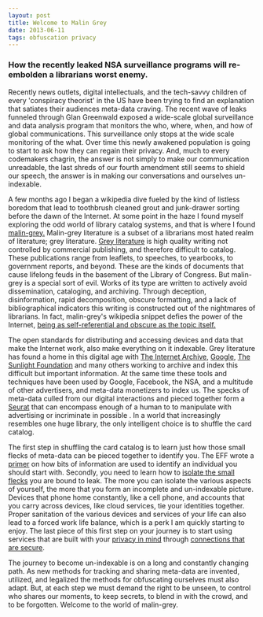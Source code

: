 ```yaml
---
layout: post
title: Welcome to Malin Grey
date: 2013-06-11
tags: obfuscation privacy
---
```


### How the recently leaked NSA surveillance programs will re-embolden a librarians worst enemy.

Recently news outlets, digital intellectuals, and the tech-savvy children of every 'conspiracy theorist' in the US have been trying to find an explanation that satiates their audiences meta-data craving. The recent wave of leaks funneled through Glan Greenwald exposed a wide-scale global surveillance and data analysis program that monitors the who, where, when, and how of global communications. This surveillance only stops at the wide scale monitoring of the what. Over time this newly awakened population is going to start to ask how they can regain their privacy. And, much to every codemakers chagrin, the answer is not simply to make our communication unreadable, the last shreds of our fourth amendment still seems to shield our speech, the answer is in making our conversations and ourselves un-indexable.

A few months ago I began a wikipedia dive fueled by the kind of listless boredom that lead to toothbrush cleaned grout and junk-drawer sorting before the dawn of the Internet. At some point in the haze I found myself exploring the odd world of library catalog systems, and that is where I found [malin-grey.](http://en.wikipedia.org/wiki/Gray_literature#Malin-grey_literature) Malin-grey literature is a subset of a librarians most hated realm of literature; grey literature. [Grey literature](http://GreyNet.org) is high quality writing not controlled by commercial publishing, and therefore difficult to catalog. These publications range from leaflets, to speeches, to yearbooks, to government reports, and beyond. These are the kinds of documents that cause lifelong feuds in the basement of the Library of Congress. But malin-grey is a special sort of evil. Works of its type are written to actively avoid dissemination, cataloging, and archiving. Through deception, disinformation, rapid decomposition, obscure formatting, and a lack of bibliographical indicators this writing is constructed out of the nightmares of librarians. In fact, malin-grey's wikipedia snippet defies the power of the Internet, [being as self-referential and obscure as the topic itself.](http://infocult.typepad.com/infocult/2010/10/a-wikipedia-prank-or-sneaky-story.html)

The open standards for distributing and accessing devices and data that make the Internet work, also make everything on it indexable. Grey literature has found a home in this digital age with [The Internet Archive,](http://archive.org/) [Google](http://scholar.google.com/), [The Sunlight Foundation](http://sunlightfoundation.com/) and many others working to archive and index this difficult but important information. At the same time these tools and techniques have been used by Google, Facebook, the NSA, and a multitude of other advertisers, and meta-data monetizers to index us. The specks of meta-data culled from our digital interactions and pieced together form a [Seurat](http://en.wikipedia.org/wiki/Georges_Seurat) that can encompass enough of a human to to manipulate with advertising or incriminate in possible . In a world that increasingly resembles one huge library, the only intelligent choice is to shuffle the card catalog.

The first step in shuffling the card catalog is to learn just how those small flecks of meta-data can be pieced together to identify you. The EFF wrote a [primer](https://www.eff.org/deeplinks/2010/01/primer-information-theory-and-privacy) on how bits of information are used to identify an individual you should start with. Secondly, you need to learn how to [isolate the small flecks](http://grugq.github.io/blog/2013/06/13/ignorance-is-strength/) you are bound to leak. The more you can isolate the various aspects of yourself, the more that you form an incomplete and un-indexable picture.  Devices that phone home constantly, like a cell phone, and accounts that you carry across devices, like cloud services, tie your identities together. Proper sanitation of the various devices and services of your life can also lead to a forced work life balance, which is a perk I am quickly starting to enjoy. The last piece of this first step on your journey is to start using services that are built with your [privacy in mind](http://prism-break.org/) through [connections that are secure](https://www.propublica.org/article/worried-about-the-mass-surveillance-how-to-practice-safer-communication).

The journey to become un-indexable is on a long and constantly changing path. As new methods for tracking and sharing meta-data are invented, utilized, and legalized the methods for obfuscating ourselves must also adapt. But, at each step we must demand the right to be unseen, to control who shares our moments, to keep secrets, to blend in with the crowd, and to be forgotten. Welcome to the world of malin-grey.
